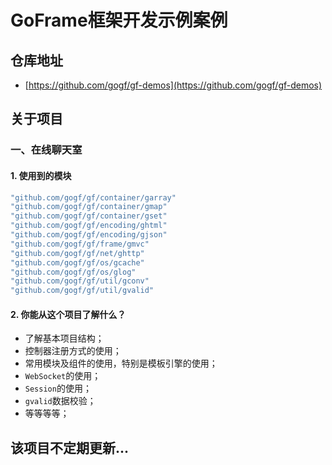 # GoFrame框架开发示例案例

## 仓库地址
  * [https://github.com/gogf/gf-demos](https://github.com/gogf/gf-demos)

## 关于项目

### 一、在线聊天室

#### 1. 使用到的模块
```go
"github.com/gogf/gf/container/garray"
"github.com/gogf/gf/container/gmap"
"github.com/gogf/gf/container/gset"
"github.com/gogf/gf/encoding/ghtml"
"github.com/gogf/gf/encoding/gjson"
"github.com/gogf/gf/frame/gmvc"
"github.com/gogf/gf/net/ghttp"
"github.com/gogf/gf/os/gcache"
"github.com/gogf/gf/os/glog"
"github.com/gogf/gf/util/gconv"
"github.com/gogf/gf/util/gvalid"
```

#### 2. 你能从这个项目了解什么？
* 了解基本项目结构；
* 控制器注册方式的使用；
* 常用模块及组件的使用，特别是模板引擎的使用；
* `WebSocket`的使用；
* `Session`的使用；
* `gvalid`数据校验；
* 等等等等；

## 该项目不定期更新...